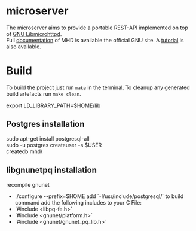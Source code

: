 # microserver
The microserver aims to provide a portable REST-API implemented on top of [GNU Libmicrohttpd](https://www.gnu.org/software/libmicrohttpd/).\
Full [documentation](https://www.gnu.org/software/libmicrohttpd/manual/libmicrohttpd.html#microhttpd_002dpost) of MHD is available the official GNU site. A [tutorial](https://www.gnu.org/software/libmicrohttpd/tutorial.html) is also available.

# Build
To build the project just run ```make``` in the terminal. To cleanup any generated build artefacts run ```make clean```.

export LD_LIBRARY_PATH=$HOME/lib

## Postgres installation
sudo apt-get install postgresql-all\
sudo -u postgres createuser -s $USER\
createdb mhd\

## libgnunetpq installation
recompile gnunet
* ./configure --prefix=$HOME
add ´-I/usr/include/postgresql/´ to build command
add the following includes to your C File: 
* ´#include <libpq-fe.h>´
* ´#include <gnunet/platform.h>´
* ´#include <gnunet/gnunet_pq_lib.h>´


